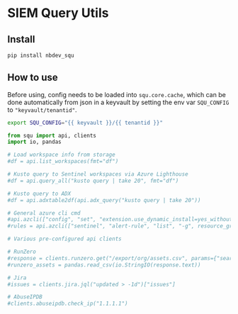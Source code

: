SIEM Query Utils
================

<!-- WARNING: THIS FILE WAS AUTOGENERATED! DO NOT EDIT! -->

## Install

``` sh
pip install nbdev_squ
```

## How to use

Before using, config needs to be loaded into `squ.core.cache`, which can
be done automatically from json in a keyvault by setting the env var
`SQU_CONFIG` to `"keyvault/tenantid"`.

``` bash
export SQU_CONFIG="{{ keyvault }}/{{ tenantid }}"
```

``` python
from squ import api, clients
import io, pandas

# Load workspace info from storage
#df = api.list_workspaces(fmt="df")

# Kusto query to Sentinel workspaces via Azure Lighthouse
#df = api.query_all("kusto query | take 20", fmt="df")

# Kusto query to ADX
#df = api.adxtable2df(api.adx_query("kusto query | take 20"))

# General azure cli cmd
#api.azcli(["config", "set", "extension.use_dynamic_install=yes_without_prompt"])
#rules = api.azcli(["sentinel", "alert-rule", "list", "-g", resource_group, "-w", workspace, "--subscription", subscription])

# Various pre-configured api clients

# RunZero
#response = clients.runzero.get("/export/org/assets.csv", params={"search": "has_public:t AND alive:t AND (protocol:rdp OR protocol:vnc OR protocol:teamviewer OR protocol:telnet OR protocol:ftp)"})
#runzero_assets = pandas.read_csv(io.StringIO(response.text))

# Jira
#issues = clients.jira.jql("updated > -1d")["issues"]

# AbuseIPDB
#clients.abuseipdb.check_ip("1.1.1.1")
```
